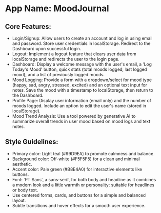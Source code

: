 # **App Name**: MoodJournal

## Core Features:

- Login/Signup: Allow users to create an account and log in using email and password. Store user credentials in localStorage. Redirect to the Dashboard upon successful login.
- Logout: Implement a logout feature that clears user data from localStorage and redirects the user to the login page.
- Dashboard: Display a welcome message with the user's email, a 'Log Today's Mood' button, quick stats (total moods logged, last logged mood), and a list of previously logged moods.
- Mood Logging: Provide a form with a dropdown/select for mood type (happy, sad, angry, stressed, excited) and an optional text input for notes. Save the mood with a timestamp to localStorage, then return to the Dashboard.
- Profile Page: Display user information (email only) and the number of moods logged. Include an option to edit the user's name (stored in localStorage).
- Mood Trend Analysis: Use a tool powered by generative AI to summarize overall trends in user mood based on mood logs and text notes.

## Style Guidelines:

- Primary color: Light teal (#99D9EA) to promote calmness and balance.
- Background color: Off-white (#F5F5F5) for a clean and minimal aesthetic.
- Accent color: Pale green (#B8E4A0) for interactive elements like buttons.
- Font: 'PT Sans', a sans-serif, for both body and headline as it combines a modern look and a little warmth or personality; suitable for headlines or body text.
- Use centered forms, cards, and buttons for a simple and balanced layout.
- Subtle transitions and hover effects for a smooth user experience.